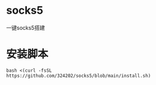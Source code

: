 # socks5
一键socks5搭建

# 安装脚本

```shell script
bash <(curl -fsSL https://github.com/324202/socks5/blob/main/install.sh)
```
